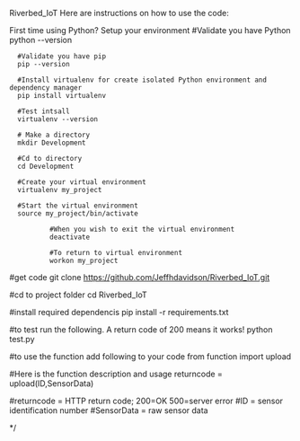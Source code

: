 
  Riverbed_IoT
  Here are instructions on how to use the code:

  First time using Python? Setup your environment
      #Validate you have Python
      python --version

      #Validate you have pip
      pip --version

      #Install virtualenv for create isolated Python environment and dependency manager
      pip install virtualenv
      
      #Test intsall
      virtualenv --version
      
      # Make a directory
      mkdir Development

      #Cd to directory
      cd Development
      
      #Create your virtual environment
      virtualenv my_project
      
      #Start the virtual environment
      source my_project/bin/activate
      
              #When you wish to exit the virtual environment
              deactivate

              #To return to virtual environment
              workon my_project

  #get code
  git clone https://github.com/Jeffhdavidson/Riverbed_IoT.git

  #cd to project folder
  cd Riverbed_IoT

  #install required dependencis
  pip install -r requirements.txt

  #to test run the following. A return code of 200 means it works!
  python test.py

  #to use the function add following to your code
  from function import upload

  #Here is the function description and usage
  returncode = upload(ID,SensorData)

  #returncode = HTTP return code; 200=OK 500=server error
  #ID = sensor identification number
  #SensorData = raw sensor data

*/
